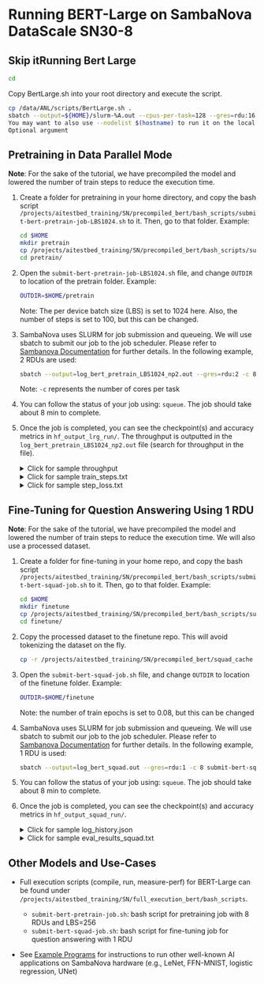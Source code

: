 # Running BERT-Large on SambaNova DataScale SN30-8

<!-- ## Getting started

1. Login to SambaNova login node.
    ```bash
    ssh ALCFUserID@sambanova.alcf.anl.gov
    ```

2. Connect to the one of the destination SambaNova nodes:
    ```bash
    ssh sn30-r1-h1
    or
    ssh sn30-r2-h1
    ``` -->

## Skip itRunning Bert Large

```bash
cd
```

Copy BertLarge.sh into your root directory and execute the script.

```bash
cp /data/ANL/scripts/BertLarge.sh .
sbatch --output=${HOME}/slurm-%A.out --cpus-per-task=128 --gres=rdu:16 /data/ANL/scripts/BertLarge.sh
You may want to also use --nodelist $(hostname) to run it on the local machine.
Optional argument
```




## Pretraining in Data Parallel Mode

**Note**: For the sake of the tutorial, we have precompiled the model and lowered the number of train steps to reduce the execution time.

1. Create a folder for pretraining in your home directory, and copy the bash script `/projects/aitestbed_training/SN/precompiled_bert/bash_scripts/submit-bert-pretrain-job-LBS1024.sh` to it. Then, go to that folder. Example:

   ```bash
   cd $HOME
   mkdir pretrain
   cp /projects/aitestbed_training/SN/precompiled_bert/bash_scripts/submit-bert-pretrain-job-LBS1024.sh pretrain/
   cd pretrain/
   ```

2. Open the `submit-bert-pretrain-job-LBS1024.sh` file, and change `OUTDIR` to location of the pretrain folder. Example:

   ```bash
   OUTDIR=$HOME/pretrain
   ```

   Note: The per device batch size (LBS) is set to 1024 here. Also, the number of steps is set to 100, but this can be changed.

3. SambaNova uses SLURM for job submission and queueing. We will use sbatch to submit our job to the job scheduler. Please refer to [Sambanova Documentation](https://www.alcf.anl.gov/support/ai-testbed-userdocs/sambanova/Job-Queuing-and-Submission/index.html) for further details. In the following example, 2 RDUs are used:

   ```bash
   sbatch --output=log_bert_pretrain_LBS1024_np2.out --gres=rdu:2 -c 8 submit-bert-pretrain-job-LBS1024.sh
   ```

   Note: `-c` represents the number of cores per task

4. You can follow the status of your job using: `squeue`. The job should take about 8 min to complete.

5. Once the job is completed, you can see the checkpoint(s) and accuracy metrics in `hf_output_lrg_run/`. The throughput is outputted in the `log_bert_pretrain_LBS1024_np2.out` file (search for throughput in the file).

   <details>
   <summary>Click for sample throughput</summary>

   ```bash
   Measuring performance with world size:  2
   initial run starts.
   initial run completes.
   e2e_latency: 30.75621747970581 seconds, throughput: 665.8816225861821 samples/s, measured over 10 iterations.
   NOTE: This is the combined throughput for 2 workers
   total duration: 30.75621747970581 s
   ```

   </details>

   <details>
   <summary>Click for sample train_steps.txt</summary>

   ```bash
   10
   20
   30
   40
   50
   60
   70
   80
   90
   100
   ```

   </details>

   <details>
   <summary>Click for sample step_loss.txt</summary>

   ```bash
   11.16291
   10.76511
   10.44571
   10.16663
   9.98203
   9.85561
   9.76017
   9.66340
   9.57864
   9.50137
   ```

   </details>

## Fine-Tuning for Question Answering Using 1 RDU

**Note**: For the sake of the tutorial, we have precompiled the model and lowered the number of train steps to reduce the execution time. We will also use a processed dataset.

1. Create a folder for fine-tuning in your home repo, and copy the bash script `/projects/aitestbed_training/SN/precompiled_bert/bash_scripts/submit-bert-squad-job.sh` to it. Then, go to that folder. Example:

   ```bash
   cd $HOME
   mkdir finetune
   cp /projects/aitestbed_training/SN/precompiled_bert/bash_scripts/submit-bert-squad-job.sh finetune/
   cd finetune/
   ```

2. Copy the processed dataset to the finetune repo. This will avoid tokenizing the dataset on the fly.

   ```bash
   cp -r /projects/aitestbed_training/SN/precompiled_bert/squad_cache ./
   ```

3. Open the `submit-bert-squad-job.sh` file, and change `OUTDIR` to location of the finetune folder. Example:

   ```bash
   OUTDIR=$HOME/finetune
   ```

   Note: the number of train epochs is set to 0.08, but this can be changed

4. SambaNova uses SLURM for job submission and queueing. We will use sbatch to submit our job to the job scheduler. Please refer to [Sambanova Documentation](https://www.alcf.anl.gov/support/ai-testbed-userdocs/sambanova/Job-Queuing-and-Submission/index.html) for further details. In the following example, 1 RDU is used:

   ```bash
   sbatch --output=log_bert_squad.out --gres=rdu:1 -c 8 submit-bert-squad-job.sh
   ```

5. You can follow the status of your job using: `squeue`. The job should take about 8 min to complete.

6. Once the job is completed, you can see the checkpoint(s) and accuracy metrics in `hf_output_squad_run/`.

   <details>
   <summary>Click for sample log_history.json</summary>

   ```bash
   [
   {
      "exact": 54.33301797540208,
      "f1": 66.54507382283774,
      "epoch": 0.07965242577842144,
      "total_flos": 5419063617454080,
      "step": 220
      }
   ]
   ```

   </details>

   <details>
   <summary>Click for sample eval_results_squad.txt</summary>

   ```bash
   exact = 54.33301797540208
   f1 = 66.54507382283774
   epoch = 0.07965242577842144
   total_flos = 5419063617454080
   ```

   </details>

## Other Models and Use-Cases

* Full execution scripts (compile, run, measure-perf) for BERT-Large can be found under `/projects/aitestbed_training/SN/full_execution_bert/bash_scripts`.
  * `submit-bert-pretrain-job.sh`: bash script for pretraining job with 8 RDUs and LBS=256
  * `submit-bert-squad-job.sh`: bash script for fine-tuning job for question answering with 1 RDU

* See [Example Programs](https://www.alcf.anl.gov/support/ai-testbed-userdocs/sambanova/Example-Programs/index.html) for instructions to run other well-known AI applications on SambaNova hardware (e.g., LeNet, FFN-MNIST, logistic regression, UNet)
